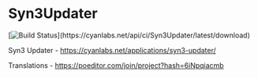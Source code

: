 # Syn3Updater
[![Build Status](https://ci.cyanlabs.net/app/rest/builds/buildType:(id:Syn3Updater)/statusIcon)](https://cyanlabs.net/api/ci/Syn3Updater/latest/download)

Syn3 Updater - https://cyanlabs.net/applications/syn3-updater/ 

Translations - https://poeditor.com/join/project?hash=6iNpqiacmb
